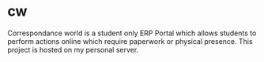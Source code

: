 # cw
Correspondance world is a student only ERP Portal which allows students to perform actions online which require paperwork or physical presence. 
This project is hosted on my personal server.
